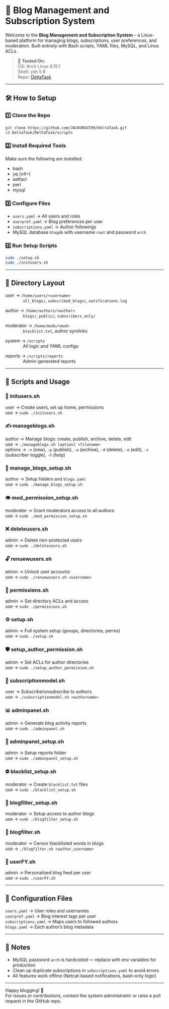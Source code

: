 # 🚀 Blog Management and Subscription System

Welcome to the **Blog Management and Subscription System** – a Linux-based platform for managing blogs, subscriptions, user preferences, and moderation. Built entirely with Bash scripts, YAML files, MySQL, and Linux ACLs.

> 🧪 **Tested On:**  
> OS: Arch Linux 6.15.1  
> Shell: zsh 5.9  
> Repo: [DeltaTask](https://github.com/JACKURUVI99/DeltaTask)

---

## 🛠️ How to Setup

### 1️⃣ Clone the Repo

```bash
git clone https://github.com/JACKURUVI99/DeltaTask.git
cd DeltaTask/DeltaTask/scripts
```

### 2️⃣ Install Required Tools

Make sure the following are installed:

- bash  
- yq (v4+)  
- setfacl  
- perl  
- mysql  

### 3️⃣ Configure Files

- `users.yaml` → All users and roles  
- `userpref.yaml` → Blog preferences per user  
- `subscriptions.yaml` → Author followings  
- MySQL database `blogdb` with username `root` and password `arch`

### 4️⃣ Run Setup Scripts

```bash
sudo ./setup.sh
sudo ./initusers.sh
```

---

## 📁 Directory Layout

user → `/home/users/<username>`  
    `all_blogs/`, `subscribed_blogs/`, `notifications.log`

author → `/home/authors/<author>`  
    `blogs/`, `public/`, `subscribers_only/`

moderator → `/home/mods/<mod>`  
    `blacklist.txt`, author symlinks

system → `/scripts`  
    All logic and YAML configs

reports → `/scripts/reports`  
    Admin-generated reports

---

## 📜 Scripts and Usage

### 🔑 initusers.sh

user → Create users, set up home, permissions  
use → `sudo ./initusers.sh`

### ✍️ manageblogs.sh

author → Manage blogs: create, publish, archive, delete, edit  
use → `./manageblogs.sh [option] <filename>`  
options → `-n` (new), `-p` (publish), `-a` (archive), `-d` (delete), `-e` (edit), `-s` (subscriber toggle), `-h` (help)

### 📂 manage_blogs_setup.sh

author → Setup folders and `blogs.yaml`  
use → `sudo ./manage_blogs_setup.sh`

### 👁️ mod_permission_setup.sh

moderator → Grant moderators access to all authors  
use → `sudo ./mod_permission_setup.sh`

### ❌ deleteusers.sh

admin → Delete non-protected users  
use → `sudo ./deleteusers.sh`

### 🔓 renuewusers.sh

admin → Unlock user accounts  
use → `sudo ./renuewusers.sh <username>`

### 🔐 permissions.sh

admin → Set directory ACLs and access  
use → `sudo ./permissions.sh`

### ⚙️ setup.sh

admin → Full system setup (groups, directories, perms)  
use → `sudo ./setup.sh`

### 🛡️ setup_author_permission.sh

admin → Set ACLs for author directories  
use → `sudo ./setup_author_permission.sh`

### 🤝 subscriptionmodel.sh

user → Subscribe/unsubscribe to authors  
use → `./subscriptionmodel.sh <authorname>`

### 📊 adminpanel.sh

admin → Generate blog activity reports  
use → `sudo ./adminpanel.sh`

### 🧱 adminpanel_setup.sh

admin → Setup reports folder  
use → `sudo ./adminpanel_setup.sh`

### ⛔ blacklist_setup.sh

moderator → Create `blacklist.txt` files  
use → `sudo ./blacklist_setup.sh`

### 🪪 blogfilter_setup.sh

moderator → Setup access to author blogs  
use → `sudo ./blogfilter_setup.sh`

### 🧹 blogfilter.sh

moderator → Censor blacklisted words in blogs  
use → `./blogfilter.sh <author_username>`

### 🎯 userFY.sh

admin → Personalized blog feed per user  
use → `sudo ./userFY.sh`

---

## 📘 Configuration Files

`users.yaml` → User roles and usernames  
`userpref.yaml` → Blog interest tags per user  
`subscriptions.yaml` → Maps users to followed authors  
`blogs.yaml` → Each author’s blog metadata

---

## 🔐 Notes

- MySQL password `arch` is hardcoded — replace with env variables for production
- Clean up duplicate subscriptions in `subscriptions.yaml` to avoid errors
- All features work offline (Netcat-based notifications, bash-only logic)

---

Happy blogging! 🚀  
For issues or contributions, contact the system administrator or raise a pull request in the GitHub repo.
